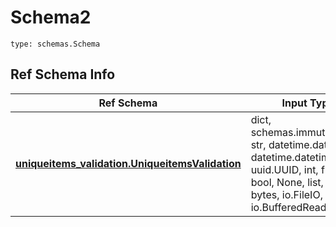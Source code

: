 # Schema2
```
type: schemas.Schema
```

## Ref Schema Info
Ref Schema | Input Type | Output Type
---------- | ---------- | -----------
[**uniqueitems_validation.UniqueitemsValidation**](../../../../../../../components/schema/uniqueitems_validation.md) | dict, schemas.immutabledict, str, datetime.date, datetime.datetime, uuid.UUID, int, float, bool, None, list, tuple, bytes, io.FileIO, io.BufferedReader | schemas.immutabledict, str, float, int, bool, None, tuple, bytes, io.FileIO
